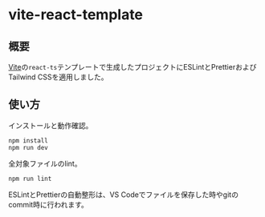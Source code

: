 # vite-react-template

## 概要

[Vite](https://ja.vitejs.dev/)の`react-ts`テンプレートで生成したプロジェクトにESLintとPrettierおよびTailwind CSSを適用しました。

## 使い方

インストールと動作確認。

```Shell
npm install
npm run dev
```

全対象ファイルのlint。

```Shell
npm run lint
```

ESLintとPrettierの自動整形は、VS Codeでファイルを保存した時やgitのcommit時に行われます。
